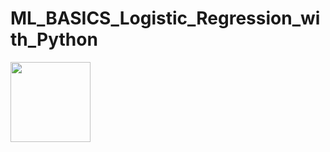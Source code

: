 # ML_BASICS_Logistic_Regression_with_Python


<img src="https://render.githubusercontent.com/render/math?math=z=\frac{1}{1 \p {e^-z}}" width="128" height="128">


